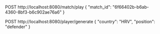 POST http://localhost:8080/match/play
{
    "match_id": "6f66402b-b6ab-4360-8bf3-b6c902ae76a6"
}


POST http://localhost:8080/player/generate
{
    "country": "HRV",
    "position": "defender"
}